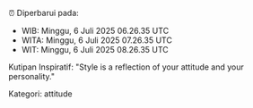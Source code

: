 ⏰ Diperbarui pada:
- WIB: Minggu, 6 Juli 2025 06.26.35 UTC
- WITA: Minggu, 6 Juli 2025 07.26.35 UTC
- WIT: Minggu, 6 Juli 2025 08.26.35 UTC

Kutipan Inspiratif:
"Style is a reflection of your attitude and your personality."


Kategori: attitude

